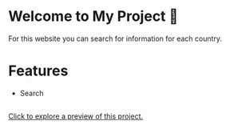 <h1>Welcome to My Project 👋</h1>
For this website you can search for information for each country.
<h1>Features</h1>
<ul>
  <li>Search</li>
</ul>
<h2></h2>
<p><a href="https://rest-countries-api-uj41.onrender.com/">Click to explore a preview of this project.</a></p>
